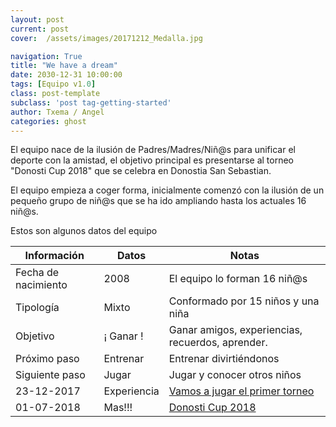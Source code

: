 ```yaml
---
layout: post
current: post
cover:  /assets/images/20171212_Medalla.jpg

navigation: True
title: "We have a dream"
date: 2030-12-31 10:00:00
tags: [Equipo v1.0]
class: post-template
subclass: 'post tag-getting-started'
author: Txema / Angel
categories: ghost
---
```


El equipo nace de la ilusión de Padres/Madres/Niñ@s para unificar el deporte con la amistad, el objetivo principal es presentarse al torneo "Donosti Cup 2018" que se celebra en Donostia San Sebastian.

El equipo empieza a coger forma, inicialmente comenzó con la ilusión de un pequeño grupo de niñ@s que se ha ido ampliando hasta los actuales 16 niñ@s.

Estos son algunos datos del equipo

| Información   |      Datos      |  Notas |
|----------|-------------|------|
| Fecha de nacimiento|  2008 | El equipo lo forman 16 niñ@s |
| Tipología |    Mixto   |   Conformado por 15 niños y una niña|
| Objetivo |    ¡ Ganar !   |   Ganar amigos, experiencias, recuerdos, aprender. |
| Próximo paso |    Entrenar  |   Entrenar divirtiéndonos |
| Siguiente paso |    Jugar  |   Jugar y conocer otros niños |
| 23-12-2017 |    Experiencia  |   <a href="http://jesuitinaske.com/azpeitia-cup">Vamos a jugar el primer torneo</a> |
| 01-07-2018 |    Mas!!!  |   <a href="http://www.donosticup.com/">Donosti Cup 2018</a> |
